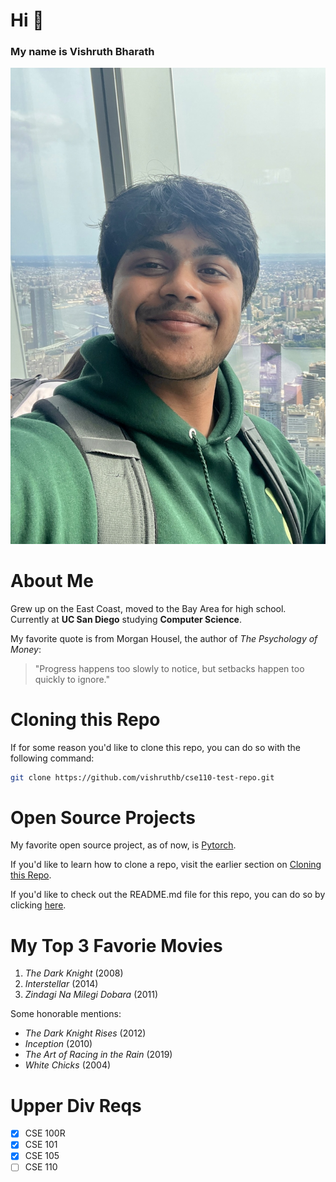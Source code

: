 # Hi 👋
### My name is **Vishruth Bharath**

![Me at the WTC in NYC](assets/pic.jpg)

# About Me

Grew up on the East Coast, moved to the Bay Area for high school. Currently at **UC San Diego** studying **Computer Science**. 

My favorite quote is from Morgan Housel, the author of *The Psychology of Money*:

> "Progress happens too slowly to notice, but setbacks happen too quickly to ignore."

# Cloning this Repo

If for some reason you'd like to clone this repo, you can do so with the following command:

```bash
git clone https://github.com/vishruthb/cse110-test-repo.git
```

# Open Source Projects

My favorite open source project, as of now, is [Pytorch](https://pytorch.org/).

If you'd like to learn how to clone a repo, visit the earlier section on [Cloning this Repo](#cloning-this-repo).

If you'd like to check out the README.md file for this repo, you can do so by clicking [here](README.md).

# My Top 3 Favorie Movies

1. *The Dark Knight* (2008)
2. *Interstellar* (2014)
3. *Zindagi Na Milegi Dobara* (2011)

Some honorable mentions:
- *The Dark Knight Rises* (2012)
- *Inception* (2010)
- *The Art of Racing in the Rain* (2019)
- *White Chicks* (2004)

# Upper Div Reqs

- [X] CSE 100R
- [X] CSE 101
- [X] CSE 105
- [ ] CSE 110